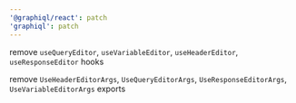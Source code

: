 ```yaml
---
'@graphiql/react': patch
'graphiql': patch
---
```


remove `useQueryEditor`, `useVariableEditor`, `useHeaderEditor`, `useResponseEditor` hooks

remove `UseHeaderEditorArgs`, `UseQueryEditorArgs`, `UseResponseEditorArgs`, `UseVariableEditorArgs` exports
